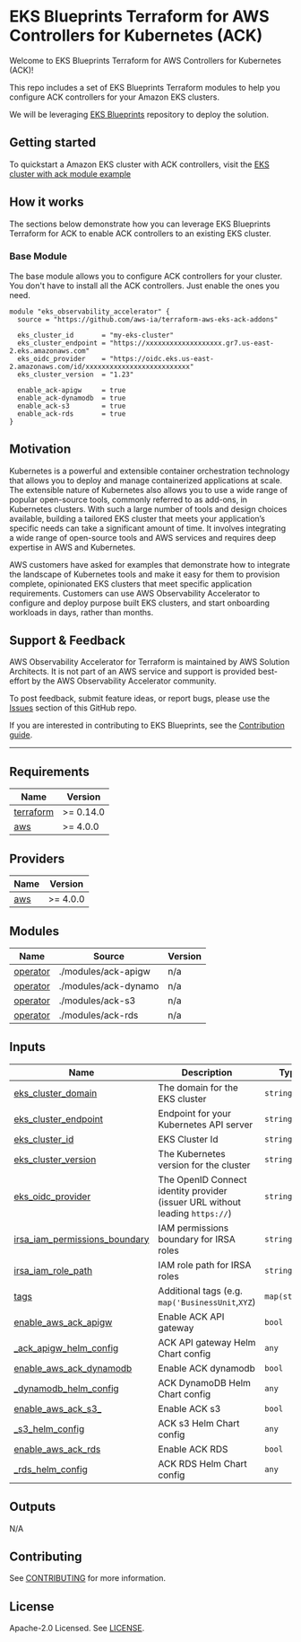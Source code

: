# EKS Blueprints Terraform for AWS Controllers for Kubernetes (ACK)

Welcome to EKS Blueprints Terraform for AWS Controllers for Kubernetes (ACK)!

This repo includes a set of EKS Blueprints Terraform modules to help you configure ACK controllers for your Amazon EKS clusters.

We will be leveraging [EKS Blueprints](https://github.com/aws-ia/terraform-aws-eks-blueprints)
repository to deploy the solution.

## Getting started
To quickstart a Amazon EKS cluster with ACK controllers, visit the [EKS cluster with ack module example](./examples/ack-eks-cluster-with-vpc/)

## How it works

The sections below demonstrate how you can leverage EKS Blueprints Terraform for ACK
to enable ACK controllers to an existing EKS cluster.

### Base Module
The base module allows you to configure ACK controllers for your cluster. You don't have to install all the ACK controllers. Just enable the ones you need.


```hcl
module "eks_observability_accelerator" {
  source = "https://github.com/aws-ia/terraform-aws-eks-ack-addons"

  eks_cluster_id       = "my-eks-cluster"
  eks_cluster_endpoint = "https://xxxxxxxxxxxxxxxxxxx.gr7.us-east-2.eks.amazonaws.com"
  eks_oidc_provider    = "https://oidc.eks.us-east-2.amazonaws.com/id/xxxxxxxxxxxxxxxxxxxxxxxxxx"
  eks_cluster_version  = "1.23"

  enable_ack-apigw     = true
  enable_ack-dynamodb  = true
  enable_ack-s3        = true
  enable_ack-rds       = true
}
```

## Motivation

Kubernetes is a powerful and extensible container orchestration technology that allows you to deploy and manage containerized applications at scale. The extensible nature of Kubernetes also allows you to use a wide range of popular open-source tools, commonly referred to as add-ons, in Kubernetes clusters. With such a large number of tools and design choices available, building a tailored EKS cluster that meets your application’s specific needs can take a significant amount of time. It involves integrating a wide range of open-source tools and AWS services and requires deep expertise in AWS and Kubernetes.

AWS customers have asked for examples that demonstrate how to integrate the landscape of Kubernetes tools and make it easy for them to provision complete, opinionated EKS clusters that meet specific application requirements. Customers can use AWS Observability Accelerator to configure and deploy purpose built EKS clusters, and start onboarding workloads in days, rather than months.

## Support & Feedback

AWS Observability Accelerator for Terraform is maintained by AWS Solution Architects. It is not part of an AWS service and support is provided best-effort by the AWS Observability Accelerator community.

To post feedback, submit feature ideas, or report bugs, please use the [Issues](https://github.com/aws-observability/terraform-aws-observability-accelerator/issues) section of this GitHub repo.

If you are interested in contributing to EKS Blueprints, see the [Contribution guide](https://github.com/aws-observability/terraform-aws-observability-accelerator/blob/main/CONTRIBUTING.md).

---

## Requirements

| Name | Version |
|------|---------|
| <a name="requirement_terraform"></a> [terraform](#requirement\_terraform) | >= 0.14.0 |
| <a name="requirement_aws"></a> [aws](#requirement\_aws) | >= 4.0.0 |

## Providers

| Name | Version |
|------|---------|
| <a name="provider_aws"></a> [aws](#provider\_aws) | >= 4.0.0 |

## Modules

| Name | Source | Version |
|------|--------|---------|
| <a name="ack-apigw"></a> [operator](#module\_operator) | ./modules/ack-apigw | n/a |
| <a name="ack-dynamo"></a> [operator](#module\_operator) | ./modules/ack-dynamo | n/a |
| <a name="ack-s3"></a> [operator](#module\_operator) | ./modules/ack-s3 | n/a |
| <a name="ack-rds"></a> [operator](#module\_operator) | ./modules/ack-rds | n/a |

## Inputs

| Name | Description | Type | Default | Required |
|------|-------------|------|---------|:--------:|
| <a name="input_eks_cluster_domain"></a> [eks\_cluster\_domain](#input\_eks\_cluster\_domain) | The domain for the EKS cluster | `string` | `""` | no |
| <a name="input_eks_cluster_endpoint"></a> [eks\_cluster\_endpoint](#input\_eks\_cluster\_endpoint) | Endpoint for your Kubernetes API server | `string` | `null` | no |
| <a name="input_eks_cluster_id"></a> [eks\_cluster\_id](#input\_eks\_cluster\_id) | EKS Cluster Id | `string` | n/a | yes |
| <a name="input_eks_cluster_version"></a> [eks\_cluster\_version](#input\_eks\_cluster\_version) | The Kubernetes version for the cluster | `string` | `null` | no |
| <a name="input_eks_oidc_provider"></a> [eks\_oidc\_provider](#input\_eks\_oidc\_provider) | The OpenID Connect identity provider (issuer URL without leading `https://`) | `string` | `null` | no |
| <a name="input_irsa_iam_permissions_boundary"></a> [irsa\_iam\_permissions\_boundary](#input\_irsa\_iam\_permissions\_boundary) | IAM permissions boundary for IRSA roles | `string` | `""` | no |
| <a name="input_irsa_iam_role_path"></a> [irsa\_iam\_role\_path](#input\_irsa\_iam\_role\_path) | IAM role path for IRSA roles | `string` | `"/"` | no |
| <a name="input_tags"></a> [tags](#input\_tags) | Additional tags (e.g. `map('BusinessUnit`,`XYZ`) | `map(string)` | `{}` | no |
| <a name="input_enable_ack-apigw"></a> [enable\_aws\_ack\_apigw](#input\_enable\_aws\_ack\_apigw) | Enable ACK API gateway | `bool` | `false` | no |
| <a name="input_ack_apigw_helm_config"></a> [_ack\_apigw\_helm\_config](#input\_ack\_apigw\_helm\_config) | ACK API gateway Helm Chart config | `any` | `{}` | no |
| <a name="input_enable_ack-dynamodb"></a> [enable\_aws\_ack\_dynamodb](#input\_enable\_aws\_ack\_dynamodb) | Enable ACK dynamodb | `bool` | `false` | no |
| <a name="input_ack_dynamodb_config"></a> [_dynamodb\_helm\_config](#input\_ack\_dynamodb\_helm\_config) | ACK DynamoDB Helm Chart config | `any` | `{}` | no |
| <a name="input_enable_ack-s3"></a> [enable\_aws\_ack\_s3_](#input\_enable\_aws\_ack\_s3) | Enable ACK s3 | `bool` | `false` | no |
| <a name="input_ack_s3_config"></a> [_s3\_helm\_config](#input\_ack\_s3\_helm\_config) | ACK s3 Helm Chart config | `any` | `{}` | no |
| <a name="input_enable_ack-rds"></a> [enable\_aws\_ack\_rds](#input\_enable\_aws\_ack\_rds) | Enable ACK RDS | `bool` | `false` | no |
| <a name="input_ack_rds_config"></a> [_rds\_helm\_config](#input\_ack\_rds\_helm\_config) | ACK RDS Helm Chart config | `any` | `{}` | no |
## Outputs 
N/A

## Contributing

See [CONTRIBUTING](CONTRIBUTING.md#security-issue-notifications) for more information.

## License

Apache-2.0 Licensed. See [LICENSE](https://github.com/aws-observability/terraform-aws-eks-blueprints/blob/main/LICENSE).
